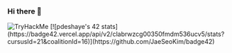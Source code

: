 ### Hi there 👋
<img src="https://tryhackme-badges.s3.amazonaws.com/Shadocks.png" alt="TryHackMe">
[![pdeshaye's 42 stats](https://badge42.vercel.app/api/v2/clabrwzcg00350fmdm536ucv5/stats?cursusId=21&coalitionId=16)](https://github.com/JaeSeoKim/badge42)


<!--
**Shad0cks/Shad0cks** is a ✨ _special_ ✨ repository because its `README.md` (this file) appears on your GitHub profile.

Here are some ideas to get you started:

- 🔭 I’m currently working on ...
- 🌱 I’m currently learning ...
- 👯 I’m looking to collaborate on ...
- 🤔 I’m looking for help with ...
- 💬 Ask me about ...
- 📫 How to reach me: ...
- 😄 Pronouns: ...
- ⚡ Fun fact: ...
-->
